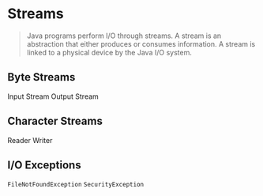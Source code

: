 # Streams

>Java programs perform I/O through streams. A stream is an abstraction that either produces or consumes information. A stream is linked to a physical device by the Java I/O system.

## Byte Streams

Input Stream
Output Stream

## Character Streams

Reader 
Writer

## I/O Exceptions

`FileNotFoundException`
`SecurityException`